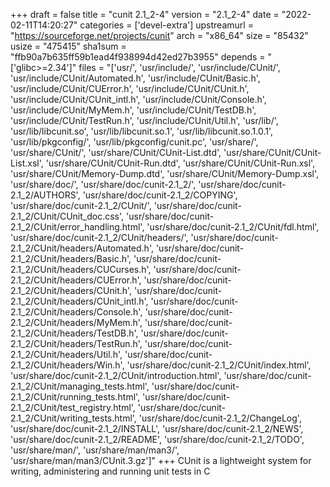 +++
draft = false
title = "cunit 2.1_2-4"
version = "2.1_2-4"
date = "2022-02-11T14:20:27"
categories = ['devel-extra']
upstreamurl = "https://sourceforge.net/projects/cunit"
arch = "x86_64"
size = "85432"
usize = "475415"
sha1sum = "ffb90a7b635ff59b1ead4f938994d42ed27b3955"
depends = "['glibc>=2.34']"
files = "['usr/', 'usr/include/', 'usr/include/CUnit/', 'usr/include/CUnit/Automated.h', 'usr/include/CUnit/Basic.h', 'usr/include/CUnit/CUError.h', 'usr/include/CUnit/CUnit.h', 'usr/include/CUnit/CUnit_intl.h', 'usr/include/CUnit/Console.h', 'usr/include/CUnit/MyMem.h', 'usr/include/CUnit/TestDB.h', 'usr/include/CUnit/TestRun.h', 'usr/include/CUnit/Util.h', 'usr/lib/', 'usr/lib/libcunit.so', 'usr/lib/libcunit.so.1', 'usr/lib/libcunit.so.1.0.1', 'usr/lib/pkgconfig/', 'usr/lib/pkgconfig/cunit.pc', 'usr/share/', 'usr/share/CUnit/', 'usr/share/CUnit/CUnit-List.dtd', 'usr/share/CUnit/CUnit-List.xsl', 'usr/share/CUnit/CUnit-Run.dtd', 'usr/share/CUnit/CUnit-Run.xsl', 'usr/share/CUnit/Memory-Dump.dtd', 'usr/share/CUnit/Memory-Dump.xsl', 'usr/share/doc/', 'usr/share/doc/cunit-2.1_2/', 'usr/share/doc/cunit-2.1_2/AUTHORS', 'usr/share/doc/cunit-2.1_2/COPYING', 'usr/share/doc/cunit-2.1_2/CUnit/', 'usr/share/doc/cunit-2.1_2/CUnit/CUnit_doc.css', 'usr/share/doc/cunit-2.1_2/CUnit/error_handling.html', 'usr/share/doc/cunit-2.1_2/CUnit/fdl.html', 'usr/share/doc/cunit-2.1_2/CUnit/headers/', 'usr/share/doc/cunit-2.1_2/CUnit/headers/Automated.h', 'usr/share/doc/cunit-2.1_2/CUnit/headers/Basic.h', 'usr/share/doc/cunit-2.1_2/CUnit/headers/CUCurses.h', 'usr/share/doc/cunit-2.1_2/CUnit/headers/CUError.h', 'usr/share/doc/cunit-2.1_2/CUnit/headers/CUnit.h', 'usr/share/doc/cunit-2.1_2/CUnit/headers/CUnit_intl.h', 'usr/share/doc/cunit-2.1_2/CUnit/headers/Console.h', 'usr/share/doc/cunit-2.1_2/CUnit/headers/MyMem.h', 'usr/share/doc/cunit-2.1_2/CUnit/headers/TestDB.h', 'usr/share/doc/cunit-2.1_2/CUnit/headers/TestRun.h', 'usr/share/doc/cunit-2.1_2/CUnit/headers/Util.h', 'usr/share/doc/cunit-2.1_2/CUnit/headers/Win.h', 'usr/share/doc/cunit-2.1_2/CUnit/index.html', 'usr/share/doc/cunit-2.1_2/CUnit/introduction.html', 'usr/share/doc/cunit-2.1_2/CUnit/managing_tests.html', 'usr/share/doc/cunit-2.1_2/CUnit/running_tests.html', 'usr/share/doc/cunit-2.1_2/CUnit/test_registry.html', 'usr/share/doc/cunit-2.1_2/CUnit/writing_tests.html', 'usr/share/doc/cunit-2.1_2/ChangeLog', 'usr/share/doc/cunit-2.1_2/INSTALL', 'usr/share/doc/cunit-2.1_2/NEWS', 'usr/share/doc/cunit-2.1_2/README', 'usr/share/doc/cunit-2.1_2/TODO', 'usr/share/man/', 'usr/share/man/man3/', 'usr/share/man/man3/CUnit.3.gz']"
+++
CUnit is a lightweight system for writing, administering and running unit tests in C
